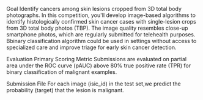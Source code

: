 Goal
Identify cancers among skin lesions cropped from 3D total body photographs.
In this competition, you'll develop image-based algorithms to identify histologically confirmed skin cancer cases with single-lesion crops from 3D total body photos (TBP).
The image quality resembles close-up smartphone photos, which are regularly submitted for telehealth purposes.
Bbinary classification algorithm could be used in settings without access to specialized care and improve triage for early skin cancer detection.

Evaluation
Primary Scoring Metric
Submissions are evaluated on partial area under the ROC curve (pAUC) above 80% true positive rate (TPR) for binary classification of malignant examples.

Submission File
For each image (isic_id) in the test set,we predict the probability (target) that the lesion is malignant.
